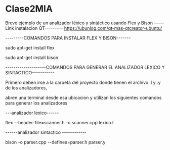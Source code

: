 # Clase2MIA
Breve ejemplo de un analizador léxico y sintáctico usando Flex y Bison
-----Link instalacion QT---------
https://ubunlog.com/qt-mas-qtcreator-ubuntu/

---------COMANDOS PARA INSTALAR FLEX Y BISON-------

sudo apt-get install flex

sudo apt-get install bison

--------------------COMANDOS PARA GENERAR EL ANALIZADOR LEXICO Y SINTACTICO-----------

Primero deben irse a la carpeta del proyecto donde tienen el archivo .l y .y de los analizadores,

abren una terminal desde esa ubicacion y utilizan los siguientes comandos para generar los analizadores

---analizador lexico------

flex --header-file=scanner.h -o scanner.cpp lexico.l

------analizador sintactico ------------

bison -o parser.cpp --defines=parser.h parser.y
